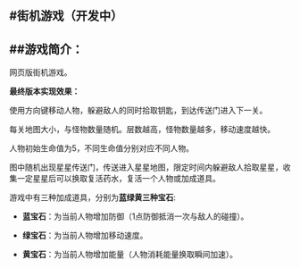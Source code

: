 
#街机游戏（开发中）
---
##游戏简介：
---

网页版街机游戏。

**最终版本实现效果：**

使用方向键移动人物，躲避敌人的同时拾取钥匙，到达传送门进入下一关。

每关地图大小，与怪物数量随机。层数越高，怪物数量越多，移动速度越快。

人物初始生命值为5，不同生命值分别对应不同人物。

图中随机出现星星传送门，传送进入星星地图，限定时间内躲避敌人拾取星星，收集一定星星后可以换取复活药水，复活一个人物或加成道具。

游戏中有三种加成道具，分别为**蓝绿黄三种宝石**:

 - **蓝宝石**：为当前人物增加防御（1点防御抵消一次与敌人的碰撞）。

 - **绿宝石**：为当前人物增加移动速度。

 - **黄宝石**：为当前人物增加能量（人物消耗能量换取瞬间加速）。
